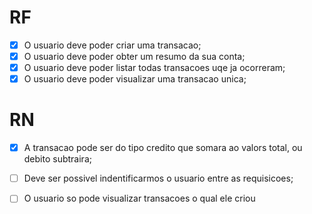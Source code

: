 # RF

- [x] O usuario deve poder criar uma transacao;
- [x] O usuario deve poder obter um resumo da sua conta;
- [x] O usuario deve poder listar todas transacoes uqe ja ocorreram;
- [x] O usuario deve poder visualizar uma transacao unica;

# RN

- [x] A transacao pode ser do tipo credito que somara ao valors total, ou debito subtraira;
- [ ] Deve ser possivel indentificarmos o usuario entre as requisicoes;
- [ ] O usuario so pode visualizar transacoes o qual ele criou


